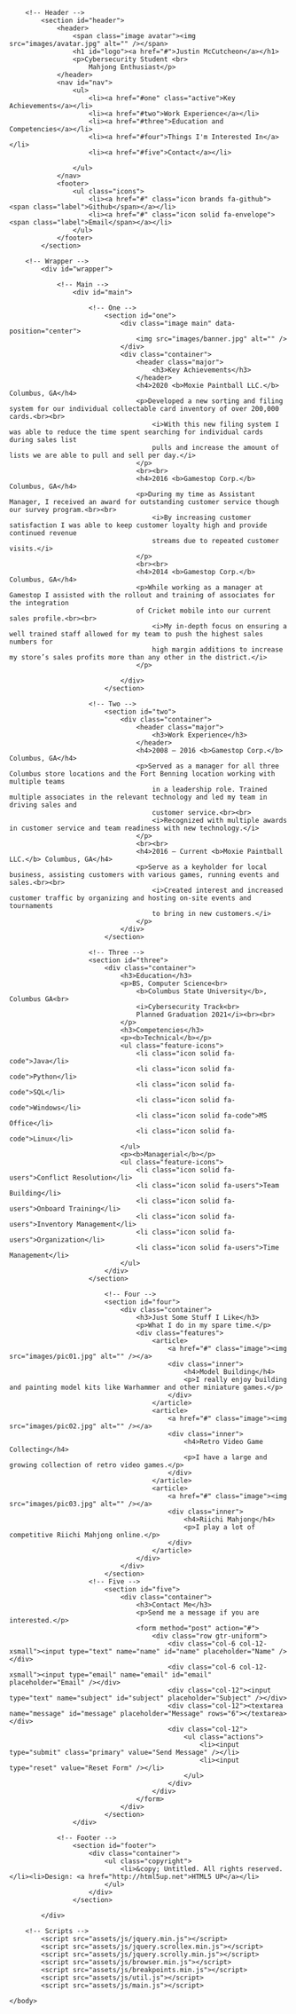 
<!--
	Read Only by HTML5 UP
	html5up.net | @ajlkn
	Free for personal and commercial use under the CCA 3.0 license (html5up.net/license)
-->
<html>
	<head>
		<title>Resume</title>
		<meta charset="utf-8" />
		<meta name="viewport" content="width=device-width, initial-scale=1, user-scalable=no" />
		<link rel="stylesheet" href="assets/css/main.css" />
	</head>
	<body class="is-preload">

		<!-- Header -->
			<section id="header">
				<header>
					<span class="image avatar"><img src="images/avatar.jpg" alt="" /></span>
					<h1 id="logo"><a href="#">Justin McCutcheon</a></h1>
					<p>Cybersecurity Student <br>
						Mahjong Enthusiast</p>
				</header>
				<nav id="nav">
					<ul>
						<li><a href="#one" class="active">Key Achievements</a></li>
						<li><a href="#two">Work Experience</a></li>
						<li><a href="#three">Education and Competencies</a></li>
						<li><a href="#four">Things I'm Interested In</a></li>
						<li><a href="#five">Contact</a></li>
						
					</ul>
				</nav>
				<footer>
					<ul class="icons">
						<li><a href="#" class="icon brands fa-github"><span class="label">Github</span></a></li>
						<li><a href="#" class="icon solid fa-envelope"><span class="label">Email</span></a></li>
					</ul>
				</footer>
			</section>

		<!-- Wrapper -->
			<div id="wrapper">

				<!-- Main -->
					<div id="main">

						<!-- One -->
							<section id="one">
								<div class="image main" data-position="center">
									<img src="images/banner.jpg" alt="" />
								</div>
								<div class="container">
									<header class="major">
										<h3>Key Achievements</h3>
									</header>
									<h4>2020 <b>Moxie Paintball LLC.</b> Columbus, GA</h4>
									<p>Developed a new sorting and filing system for our individual collectable card inventory of over 200,000 cards.<br><br>
										<i>With this new filing system I was able to reduce the time spent searching for individual cards during sales list 
										pulls and increase the amount of lists we are able to pull and sell per day.</i>
									</p>
									<br><br>
									<h4>2016 <b>Gamestop Corp.</b> Columbus, GA</h4>
									<p>During my time as Assistant Manager, I received an award for outstanding customer service though our survey program.<br><br>
										<i>By increasing customer satisfaction I was able to keep customer loyalty high and provide continued revenue 
										streams due to repeated customer visits.</i>
									</p>
									<br><br>
									<h4>2014 <b>Gamestop Corp.</b> Columbus, GA</h4>
									<p>While working as a manager at Gamestop I assisted with the rollout and training of associates for the integration 
									of Cricket mobile into our current sales profile.<br><br>
										<i>My in-depth focus on ensuring a well trained staff allowed for my team to push the highest sales numbers for 
										high margin additions to increase my store’s sales profits more than any other in the district.</i>
									</p>

								</div>
							</section>

						<!-- Two -->
							<section id="two">
								<div class="container">
									<header class="major">
										<h3>Work Experience</h3>
									</header>
									<h4>2008 – 2016 <b>Gamestop Corp.</b> Columbus, GA</h4>
									<p>Served as a manager for all three Columbus store locations and the Fort Benning location working with multiple teams 
										in a leadership role. Trained multiple associates in the relevant technology and led my team in driving sales and 
										customer service.<br><br>
										<i>Recognized with multiple awards in customer service and team readiness with new technology.</i>
									</p>
									<br><br>
									<h4>2016 – Current <b>Moxie Paintball LLC.</b> Columbus, GA</h4>
									<p>Serve as a keyholder for local business, assisting customers with various games, running events and sales.<br><br>
										<i>Created interest and increased customer traffic by organizing and hosting on-site events and tournaments 
										to bring in new customers.</i>
									</p>
								</div>
							</section>

						<!-- Three -->
						<section id="three">
							<div class="container">
								<h3>Education</h3>
								<p>BS, Computer Science<br>
									<b>Columbus State University</b>, Columbus GA<br>
									<i>Cybersecurity Track<br>
									Planned Graduation 2021</i><br><br>
								</p>
								<h3>Competencies</h3>
								<p><b>Technical</b></p>
								<ul class="feature-icons">
									<li class="icon solid fa-code">Java</li>
									<li class="icon solid fa-code">Python</li>
									<li class="icon solid fa-code">SQL</li>
									<li class="icon solid fa-code">Windows</li>
									<li class="icon solid fa-code">MS Office</li>
									<li class="icon solid fa-code">Linux</li>
								</ul>
								<p><b>Managerial</b></p>
								<ul class="feature-icons">
									<li class="icon solid fa-users">Conflict Resolution</li>
									<li class="icon solid fa-users">Team Building</li>
									<li class="icon solid fa-users">Onboard Training</li>
									<li class="icon solid fa-users">Inventory Management</li>
									<li class="icon solid fa-users">Organization</li>
									<li class="icon solid fa-users">Time Management</li>
								</ul>
							</div>
						</section>

							<!-- Four -->
							<section id="four">
								<div class="container">
									<h3>Just Some Stuff I Like</h3>
									<p>What I do in my spare time.</p>
									<div class="features">
										<article>
											<a href="#" class="image"><img src="images/pic01.jpg" alt="" /></a>
											<div class="inner">
												<h4>Model Building</h4>
												<p>I really enjoy building and painting model kits like Warhammer and other miniature games.</p>
											</div>
										</article>
										<article>
											<a href="#" class="image"><img src="images/pic02.jpg" alt="" /></a>
											<div class="inner">
												<h4>Retro Video Game Collecting</h4>
												<p>I have a large and growing collection of retro video games.</p>
											</div>
										</article>
										<article>
											<a href="#" class="image"><img src="images/pic03.jpg" alt="" /></a>
											<div class="inner">
												<h4>Riichi Mahjong</h4>
												<p>I play a lot of competitive Riichi Mahjong online.</p>
											</div>
										</article>
									</div>
								</div>
							</section>
						<!-- Five -->
							<section id="five">
								<div class="container">
									<h3>Contact Me</h3>
									<p>Send me a message if you are interested.</p>
									<form method="post" action="#">
										<div class="row gtr-uniform">
											<div class="col-6 col-12-xsmall"><input type="text" name="name" id="name" placeholder="Name" /></div>
											<div class="col-6 col-12-xsmall"><input type="email" name="email" id="email" placeholder="Email" /></div>
											<div class="col-12"><input type="text" name="subject" id="subject" placeholder="Subject" /></div>
											<div class="col-12"><textarea name="message" id="message" placeholder="Message" rows="6"></textarea></div>
											<div class="col-12">
												<ul class="actions">
													<li><input type="submit" class="primary" value="Send Message" /></li>
													<li><input type="reset" value="Reset Form" /></li>
												</ul>
											</div>
										</div>
									</form>
								</div>
							</section>
					</div>

				<!-- Footer -->
					<section id="footer">
						<div class="container">
							<ul class="copyright">
								<li>&copy; Untitled. All rights reserved.</li><li>Design: <a href="http://html5up.net">HTML5 UP</a></li>
							</ul>
						</div>
					</section>

			</div>

		<!-- Scripts -->
			<script src="assets/js/jquery.min.js"></script>
			<script src="assets/js/jquery.scrollex.min.js"></script>
			<script src="assets/js/jquery.scrolly.min.js"></script>
			<script src="assets/js/browser.min.js"></script>
			<script src="assets/js/breakpoints.min.js"></script>
			<script src="assets/js/util.js"></script>
			<script src="assets/js/main.js"></script>

	</body>
</html>
